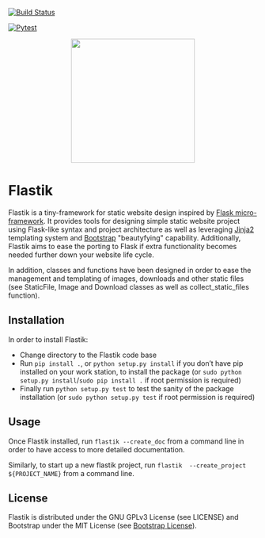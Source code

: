 [![Build Status](https://travis-ci.org/theelectricbrain/Flastik.svg?branch=master)](https://travis-ci.org/theelectricbrain/Flastik)

[![Pytest](https://github.com/theelectricbrain/Flastik/actions/workflows/pytest.yml/badge.svg)](https://github.com/theelectricbrain/Flastik/actions/workflows/pytest.yml)<p align="center">
   <img align="middle" src='https://raw.githubusercontent.com/theelectricbrain/Flastik/master/flastik/base_templates/default_icon.png' width='250' height='250'>
</p>

# Flastik
Flastik is a tiny-framework for static website design inspired 
by [Flask micro-framework](https://palletsprojects.com/p/flask/).
It provides tools for designing simple static website project 
using Flask-like syntax and project architecture as well as leveraging 
[Jinja2](https://jinja.palletsprojects.com/en/2.10.x/) templating 
system and [Bootstrap](https://getbootstrap.com) "beautyfying" capability. 
Additionally, Flastik aims to ease the porting to Flask if extra 
functionality becomes needed further down your website life cycle. 

In addition, classes and functions have been designed in order to 
ease the management and templating of images, downloads and other 
static files (see StaticFile, Image and Download classes as well as 
collect_static_files function).

## Installation
In order to install Flastik:
 * Change directory to the Flastik code base
 * Run `pip install .`, or `python setup.py install` if you don’t 
   have pip installed on your work station, to install the package 
   (or `sudo python setup.py install`/`sudo pip install .` if root 
   permission is required)
 * Finally run `python setup.py test` to test the sanity of the 
   package installation (or `sudo python setup.py test` if root 
   permission is required)

## Usage
Once Flastik installed, run `flastik --create_doc` from a command
line in order to have access to more detailed documentation.

Similarly, to start up a new flastik project, run `flastik 
--create_project ${PROJECT_NAME}` from a command line.

## License
Flastik is distributed under the GNU GPLv3 License (see LICENSE) and
Bootstrap under the MIT License (see [Bootstrap License](./flastik/bootstrap/BOOTSTRAP_LICENSE)).

